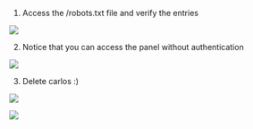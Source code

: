 
1. Access the /robots.txt file and verify the entries

![](PortSwigger-Solution/static/img/Pasted_image_20231119164110.png)


2. Notice that you can access the panel without authentication

![](PortSwigger-Solution/static/img/Pasted_image_20231119164201.png)

3. Delete carlos :)

![](PortSwigger-Solution/static/img/Pasted_image_20231119164236.png)

![](PortSwigger-Solution/static/img/Pasted_image_20231119164248.png)